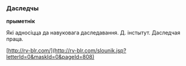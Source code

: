 ### Даследчы
**прыметнік**

Які адносіцца да навуковага даследавання. Д. інстытут. Даследчая праца.

<a rel="author">[http://rv-blr.com/](http://rv-blr.com/slounik.jsp?letterId=0&maskId=0&pageId=808)</a>
